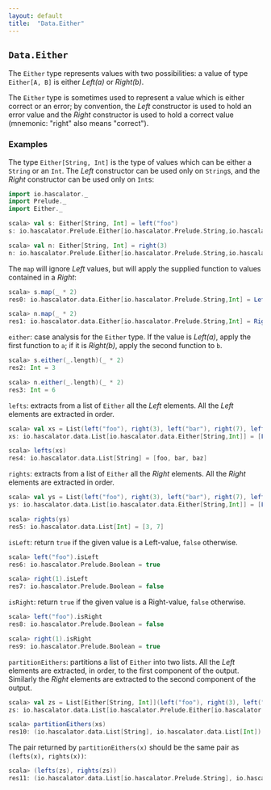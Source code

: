 ```yaml
---
layout: default
title:  "Data.Either"
---
```


## `Data.Either`

The `Either` type represents values with two possibilities: a value of type `Either[A, B]` is either _Left(a)_ or _Right(b)_.

The `Either` type is sometimes used to represent a value which is either correct or an error; by convention, the _Left_ constructor is used to hold an error value and the _Right_ constructor is used to hold a correct value (mnemonic: "right" also means "correct").

### Examples

The type `Either[String, Int]` is the type of values which can be either a `String` or an `Int`. The _Left_ constructor can be used only on `String`s, and the _Right_ constructor can be used only on `Int`s:

```scala
import io.hascalator._
import Prelude._
import Either._
```

```scala
scala> val s: Either[String, Int] = left("foo")
s: io.hascalator.Prelude.Either[io.hascalator.Prelude.String,io.hascalator.Prelude.Int] = Left(foo)

scala> val n: Either[String, Int] = right(3)
n: io.hascalator.Prelude.Either[io.hascalator.Prelude.String,io.hascalator.Prelude.Int] = Right(3)
```

The `map` will ignore _Left_ values, but will apply the supplied function to values contained in a _Right_:

```scala
scala> s.map(_ * 2)
res0: io.hascalator.data.Either[io.hascalator.Prelude.String,Int] = Left(foo)

scala> n.map(_ * 2)
res1: io.hascalator.data.Either[io.hascalator.Prelude.String,Int] = Right(6)
```

`either`: case analysis for the `Either` type. If the value is _Left(a)_, apply the first function to `a`; if it is _Right(b)_, apply the second function to `b`.

```scala
scala> s.either(_.length)(_ * 2)
res2: Int = 3

scala> n.either(_.length)(_ * 2)
res3: Int = 6
```

`lefts`: extracts from a list of `Either` all the _Left_ elements. All the _Left_ elements are extracted in order.

```scala
scala> val xs = List(left("foo"), right(3), left("bar"), right(7), left("baz"))
xs: io.hascalator.data.List[io.hascalator.data.Either[String,Int]] = [Left(foo), Right(3), Left(bar), Right(7), Left(baz)]

scala> lefts(xs)
res4: io.hascalator.data.List[String] = [foo, bar, baz]
```

`rights`: extracts from a list of `Either` all the _Right_ elements. All the _Right_ elements are extracted in order.

```scala
scala> val ys = List(left("foo"), right(3), left("bar"), right(7), left("baz"))
ys: io.hascalator.data.List[io.hascalator.data.Either[String,Int]] = [Left(foo), Right(3), Left(bar), Right(7), Left(baz)]

scala> rights(ys)
res5: io.hascalator.data.List[Int] = [3, 7]
```

`isLeft`: return `true` if the given value is a Left-value, `false` otherwise.

```scala
scala> left("foo").isLeft
res6: io.hascalator.Prelude.Boolean = true

scala> right(1).isLeft
res7: io.hascalator.Prelude.Boolean = false
```

`isRight`: return `true` if the given value is a Right-value, `false` otherwise.

```scala
scala> left("foo").isRight
res8: io.hascalator.Prelude.Boolean = false

scala> right(1).isRight
res9: io.hascalator.Prelude.Boolean = true
```

`partitionEithers`: partitions a list of `Either` into two lists. All the _Left_ elements are extracted, in order, to the first component of the output. Similarly the _Right_ elements are extracted to the second component of the output.

```scala
scala> val zs = List[Either[String, Int]](left("foo"), right(3), left("bar"), right(7), left("baz"))
zs: io.hascalator.data.List[io.hascalator.Prelude.Either[io.hascalator.Prelude.String,io.hascalator.Prelude.Int]] = [Left(foo), Right(3), Left(bar), Right(7), Left(baz)]

scala> partitionEithers(xs)
res10: (io.hascalator.data.List[String], io.hascalator.data.List[Int]) = ([foo, bar, baz],[3, 7])
```

The pair returned by `partitionEithers(x)` should be the same pair as `(lefts(x), rights(x))`:

```scala
scala> (lefts(zs), rights(zs))
res11: (io.hascalator.data.List[io.hascalator.Prelude.String], io.hascalator.data.List[io.hascalator.Prelude.Int]) = ([foo, bar, baz],[3, 7])
```
